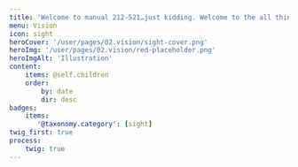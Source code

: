 ```yaml
---
title: 'Welcome to manual 212-521…just kidding. Welcome to the all things accessibility and sound!'
menu: Vision
icon: sight
heroCover: '/user/pages/02.vision/sight-cover.png'
heroImg: '/user/pages/02.vision/red-placeholder.png'
heroImgAlt: 'Illustration'
content:
    items: @self.children
    order:
        by: date
        dir: desc
badges:
    items:
       '@taxonomy.category': [sight]
twig_first: true
process:
    twig: true
---
```

